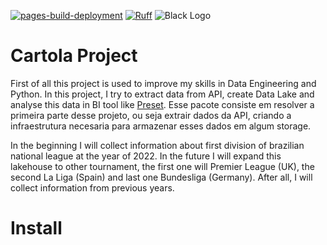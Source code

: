 [![pages-build-deployment](https://github.com/GMizuno/cartola_project/actions/workflows/pages/pages-build-deployment/badge.svg)](https://github.com/GMizuno/cartola_project/actions/workflows/pages/pages-build-deployment)
[![Ruff](https://img.shields.io/endpoint?url=https://raw.githubusercontent.com/charliermarsh/ruff/main/assets/badge/v1.json)](https://github.com/charliermarsh/ruff)
![Black Logo](https://img.shields.io/badge/code%20style-black-000000.svg)

# Cartola Project

First of all this project is used to improve my skills in Data Engineering and Python. In this project, I try to extract data
from API, create Data Lake and analyse this data in BI tool like [Preset](https://preset.io). 
Esse pacote consiste em resolver a primeira parte desse projeto, ou seja extrair dados da API, criando a infraestrutura necesaria para armazenar esses dados em algum storage.

In the beginning I will collect information about first division of brazilian national league at the year of 2022.
In the future I will expand this lakehouse to other tournament, the first one will Premier League (UK), the second La
Liga (Spain) and last one Bundesliga (Germany). After all, I will collect information from previous years.

# Install